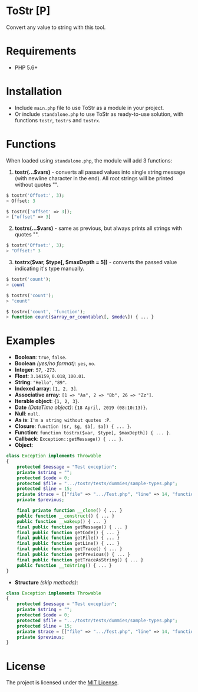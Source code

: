 # ToStr \[P\]
Convert any value to string with this tool.

# Requirements
* PHP 5.6+

# Installation
* Include `main.php` file to use ToStr as a module in your project.
* Or include `standalone.php` to use ToStr as ready-to-use solution, with functions `tostr`, `tostrs` and `tostrx`.

# Functions
When loaded using `standalone.php`, the module will add 3 functions:
1. **tostr(...$vars)** - converts all passed values into single string message (with newline character in the end). All root strings will be printed without quotes "".

```php
$ tostr('Offset:', 3);
> Offset: 3

$ tostr(['offset' => 3]);
> ["offset" => 3]
```

2. **tostrs(...$vars)** - same as previous, but always prints all strings with quotes "".

```php
$ tostr('Offset:', 3);
> "Offset:" 3
```

3. **tostrx($var, $type[, $maxDepth = 5])** - converts the passed value indicating it's type manually.

```php
$ tostr('count');
> count

$ tostrs('count');
> "count"

$ tostrx('count', 'function');
> function count($array_or_countable\[, $mode\]) { ... }
```

# Examples
* **Boolean**: `true`, `false`.
* **Boolean** _(yes/no format)_: `yes`, `no`.
* **Integer**: `57`, `-273`.
* **Float**: `3.14159`, `0.018`, `100.01`.
* **String**: `"Hello"`, `"89"`.
* **Indexed array**: `[1, 2, 3]`.
* **Associative array**: `[1 => "Aa", 2 => "Bb", 26 => "Zz"]`.
* **Iterable object**: `{1, 2, 3}`.
* **Date** _(DateTime object)_: `{18 April, 2019 (08:10:13)}`.
* **Null**: `null`.
* **As is**: `I'm a string without quotes :P`.
* **Closure**: `function ($r, $g, $b[, $a]) { ... }`.
* **Function**: `function tostrx($var, $type[, $maxDepth]) { ... }`.
* **Callback**: `Exception::getMessage() { ... }`.
* **Object**:
```php
class Exception implements Throwable
{
    protected $message = "Test exception";
    private $string = "";
    protected $code = 0;
    protected $file = ".../tostr/tests/dummies/sample-types.php";
    protected $line = 15;
    private $trace = [["file" => ".../Test.php", "line" => 14, "function" => "require"]];
    private $previous;

    final private function __clone() { ... }
    public function __construct() { ... }
    public function __wakeup() { ... }
    final public function getMessage() { ... }
    final public function getCode() { ... }
    final public function getFile() { ... }
    final public function getLine() { ... }
    final public function getTrace() { ... }
    final public function getPrevious() { ... }
    final public function getTraceAsString() { ... }
    public function __toString() { ... }
}
```
* **Structure** _(skip methods)_:
```php
class Exception implements Throwable
{
    protected $message = "Test exception";
    private $string = "";
    protected $code = 0;
    protected $file = ".../tostr/tests/dummies/sample-types.php";
    protected $line = 15;
    private $trace = [["file" => ".../Test.php", "line" => 14, "function" => "require"]];
    private $previous;
}
```

# License
The project is licensed under the [MIT License](https://opensource.org/licenses/MIT).
